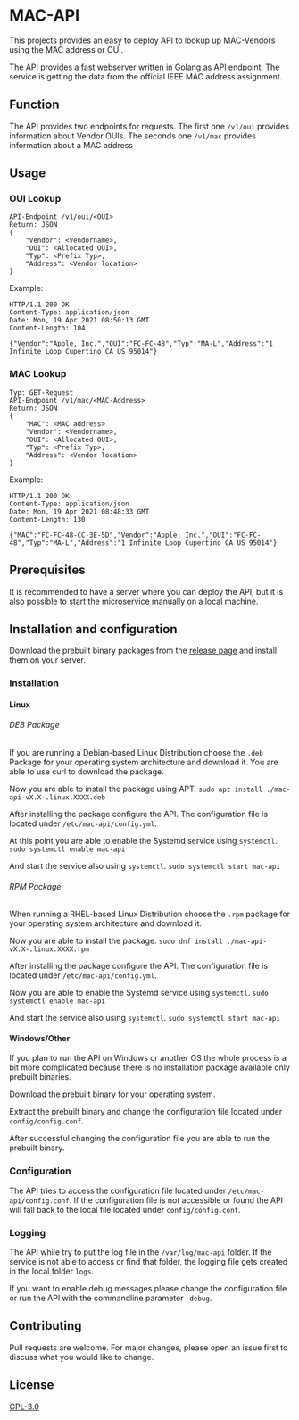 # MAC-API
This projects provides an easy to deploy API to lookup up MAC-Vendors using the MAC address or OUI.

The API provides a fast webserver written in Golang as API endpoint. The service is getting the data from the official IEEE MAC address assignment.

## Function
The API provides two endpoints for requests. The first one `/v1/oui` provides information about Vendor OUIs. The seconds one `/v1/mac` provides information about a MAC address

## Usage
### OUI Lookup
```Typ: GET-Request
API-Endpoint /v1/oui/<OUI>
Return: JSON
{
    "Vendor": <Vendorname>,
    "OUI": <Allocated OUI>,
    "Typ": <Prefix Typ>,
    "Address": <Vendor location>
}
```
Example:
```curl --include http://localhost:8080/v1/oui/FCFC48
HTTP/1.1 200 OK
Content-Type: application/json
Date: Mon, 19 Apr 2021 08:50:13 GMT
Content-Length: 104

{"Vendor":"Apple, Inc.","OUI":"FC-FC-48","Typ":"MA-L","Address":"1 Infinite Loop Cupertino CA US 95014"}
```

### MAC Lookup
```
Typ: GET-Request
API-Endpoint /v1/mac/<MAC-Address>
Return: JSON
{
    "MAC": <MAC address>
    "Vendor": <Vendorname>,
    "OUI": <Allocated OUI>,
    "Typ": <Prefix Typ>,
    "Address": <Vendor location>
}
```

Example:
```curl --include http://localhost:8080/v1/mac/FCFC48CC3E5D
HTTP/1.1 200 OK
Content-Type: application/json
Date: Mon, 19 Apr 2021 08:48:33 GMT
Content-Length: 130

{"MAC":"FC-FC-48-CC-3E-5D","Vendor":"Apple, Inc.","OUI":"FC-FC-48","Typ":"MA-L","Address":"1 Infinite Loop Cupertino CA US 95014"}
```

## Prerequisites
It is recommended to have a server where you can deploy the API, but it is also possible to start the microservice manually on a local machine.

## Installation and configuration
Download the prebuilt binary packages from the [release page](https://github.com/4ndyZ/MAC-API/releases) and install them on your server.

### Installation
#### Linux
###### DEB Package
If you are running a Debian-based Linux Distribution choose the `.deb` Package for your operating system architecture and download it. You are able to use curl to download the package.

Now you are able to install the package using APT.
`sudo apt install ./mac-api-vX.X-.linux.XXXX.deb`

After installing the package configure the API. The configuration file is located under `/etc/mac-api/config.yml`.

At this point you are able to enable the Systemd service using `systemctl`.
`sudo systemctl enable mac-api`

And start the service also using `systemctl`.
`sudo systemctl start mac-api`

###### RPM Package
When running a RHEL-based Linux Distribution choose the `.rpm` package for your operating system architecture and download it.

Now you are able to install the package.
`sudo dnf install ./mac-api-vX.X-.linux.XXXX.rpm`

After installing the package configure the API. The configuration file is located under `/etc/mac-api/config.yml`.

Now you are able to enable the Systemd service using `systemctl`.
`sudo systemctl enable mac-api`

And start the service also using `systemctl`.
`sudo systemctl start mac-api`

#### Windows/Other
If you plan to run the API on Windows or another OS the whole process is a bit more complicated because there is no installation package available only prebuilt binaries.

Download the prebuilt binary for your operating system.

Extract the prebuilt binary and change the configuration file located under `config/config.conf`.

After successful changing the configuration file you are able to run the prebuilt binary.

### Configuration
The API tries to access the configuration file located under `/etc/mac-api/config.conf`. If the configuration file is not accessible or found the API will fall back to the local file located under `config/config.conf`.

### Logging
The API while try to put the log file in the `/var/log/mac-api` folder. If the service is not able to access or find that folder, the logging file gets created in the local folder `logs`.

If you want to enable debug messages please change the configuration file  or run the API with the commandline parameter `-debug`.

## Contributing
Pull requests are welcome. For major changes, please open an issue first to discuss what you would like to change.

## License
[GPL-3.0](https://github.com/4ndyZ/MAC-API/blob/master/LICENSE)

